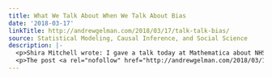 ```yaml
---
title: What We Talk About When We Talk About Bias
date: '2018-03-17'
linkTitle: http://andrewgelman.com/2018/03/17/talk-talk-bias/
source: Statistical Modeling, Causal Inference, and Social Science
description: |-
  <p>Shira Mitchell wrote: I gave a talk today at Mathematica about NHST in low power settings (Type M/S errors). It was fun and the discussion was great. One thing that came up is bias from doing some kind of regularization/shrinkage/partial-pooling versus selection bias (confounding, nonrandom samples, etc). One difference (I think?) is that the first [&#8230;]</p>
  <p>The post <a rel="nofollow" href="http://andrewgelman.com/2018/03/17/talk-talk-bias/">What We Talk About When We Talk About Bias</
---
```

